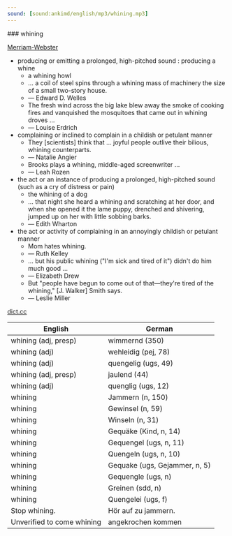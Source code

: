 ```yaml
---
sound: [sound:ankimd/english/mp3/whining.mp3]
---
```


\### whining

[Merriam-Webster](https://www.merriam-webster.com/dictionary/whining)

- producing or emitting a prolonged, high-pitched sound : producing a whine
    - a whining howl
    - … a coil of steel spins through a whining mass of machinery the size of a small two-story house.
    - — Edward D. Welles
    - The fresh wind across the big lake blew away the smoke of cooking fires and vanquished the mosquitoes that came out in whining droves …
    - — Louise Erdrich
- complaining or inclined to complain in a childish or petulant manner
    - They [scientists] think that … joyful people outlive their bilious, whining counterparts.
    - — Natalie Angier
    - Brooks plays a whining, middle-aged screenwriter …
    - — Leah Rozen
- the act or an instance of producing a prolonged, high-pitched sound (such as a cry of distress or pain)
    - the whining of a dog
    - … that night she heard a whining and scratching at her door, and when she opened it the lame puppy, drenched and shivering, jumped up on her with little sobbing barks.
    - — Edith Wharton
- the act or activity of complaining in an annoyingly childish or petulant manner
    - Mom hates whining.
    - — Ruth Kelley
    - … but his public whining ("I'm sick and tired of it") didn't do him much good …
    - — Elizabeth Drew
    - But "people have begun to come out of that—they're tired of the whining," [J. Walker] Smith says.
    - — Leslie Miller

[dict.cc](https://www.dict.cc/whining)

| English        | German       |
| -------------- | ------------ |
| whining (adj, presp) | wimmernd (350) |
| whining (adj) | wehleidig (pej, 78) |
| whining (adj) | quengelig (ugs, 49) |
| whining (adj, presp) | jaulend (44) |
| whining (adj) | quenglig (ugs, 12) |
| whining | Jammern (n, 150) |
| whining | Gewinsel (n, 59) |
| whining | Winseln (n, 31) |
| whining | Gequäke (Kind, n, 14) |
| whining | Gequengel (ugs, n, 11) |
| whining | Quengeln (ugs, n, 10) |
| whining | Gequake (ugs, Gejammer, n, 5) |
| whining | Gequengle (ugs, n) |
| whining | Greinen (sdd, n) |
| whining | Quengelei (ugs, f) |
| Stop whining. | Hör auf zu jammern. |
| Unverified to come whining | angekrochen kommen |
